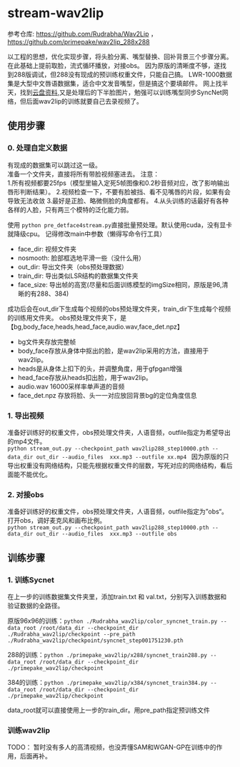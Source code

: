 # stream-wav2lip
参考仓库: https://github.com/Rudrabha/Wav2Lip ，https://github.com/primepake/wav2lip_288x288
  
以工程的思想，优化实现步骤，将头脸分离、嘴型替换、回补背景三个步骤分离。
在此基础上提前取脸，流式循环播放，对接obs。
因为原版的清晰度不够，遂找到288版调试，但288没有现成的预训练权重文件，只能自己搞。
LWR-1000数据集是大型中文唇语数据集，适合中文发音嘴型，但是搞这个要填邮件。
网上找半天，找到[云盘资料](https://blog.csdn.net/weixin_47907053/article/details/132039297),又是处理后的下半脸图片，勉强可以训练嘴型同步SyncNet网络，但后面wav2lip的训练就要自己去录视频了。


## 使用步骤

### 0. 处理自定义数据
有现成的数据集可以跳过这一级。  
准备一个文件夹，直接将所有带脸视频塞进去。 注意：  
1.所有视频都要25fps（模型里输入定死5帧图像和0.2秒音频对应，改了影响输出唇形判断结果）。
2.视频检查一下，不要有脸被挡、看不见嘴唇的片段，如果有会导致无法收敛
3.最好是正脸、略微侧脸的角度都有。
4.从头训练的话最好有各种各样的人脸，只有两三个模特的泛化能力弱。

使用 `python pre_detface4stream.py`直接批量预处理。默认使用cuda，没有显卡就降级cpu。
记得修改main中参数（懒得写命令行工具）
- face_dir: 视频文件夹
- nosmooth: 脸部框选地平滑一些（没什么用）
- out_dir: 导出文件夹（obs预处理数据）
- train_dir: 导出类似LSR结构的数据集文件夹
- face_size: 导出帧的高宽(尽量和后面训练模型的imgSize相同，原版是96,清晰的有288、384)

成功后会在out_dir下生成每个视频的obs预处理文件夹，train_dir下生成每个视频的训练用文件夹。
obs预处理文件夹下，是【bg,body_face,heads,head_face,audio.wav,face_det.npz】
- bg文件夹存放完整帧 
- body_face存放从身体中抠出的脸，是wav2lip采用的方法，直接用于wav2lip。
- heads是从身体上扣下的头，并调整角度，用于gfpgan增强
- head_face存放从heads扣出脸，用于wav2lip。
- audio.wav 16000采样率单声道的音频
- face_det.npz 存放将脸、头一一对应放回背景bg的定位角度信息

### 1. 导出视频
准备好训练好的权重文件，obs预处理文件夹，人语音频，outfile指定为希望导出的mp4文件。  
`python stream_out.py --checkpoint_path wav2lip288_step10000.pth --data_dir out_dir --audio_files  xxx.mp3 --outfile xx.mp4 `
因为原版的只导出权重没有网络结构，只能先根据权重文件的层数，写死对应的网络结构，看后面能不能优化。


### 2. 对接obs
准备好训练好的权重文件，obs预处理文件夹，人语音频，outfile指定为”obs“。  
打开obs，调好麦克风和画布比例。  
`python stream_out.py --checkpoint_path wav2lip288_step10000.pth --data_dir out_dir --audio_files  xxx.mp3 --outfile obs `


## 训练步骤

### 1. 训练Sycnet
在上一步的训练数据集文件夹里，添加train.txt 和 val.txt，分别写入训练数据和验证数据的全路径。

原版96x96的训练：`python ./Rudrabha_wav2lip/color_syncnet_train.py --data_root /root/data_dir --checkpoint_dir ./Rudrabha_wav2lip/checkpoint --pre_path ./Rudrabha_wav2lip/checkpoint/syncnet_step001751230.pth`

288的训练：`python ./primepake_wav2lip/x288/syncnet_train288.py --data_root /root/data_dir --checkpoint_dir ./primepake_wav2lip/checkpoint`

384的训练：`python ./primepake_wav2lip/x384/syncnet_train384.py --data_root /root/data_dir --checkpoint_dir ./primepake_wav2lip/checkpoint`

data_root就可以直接使用上一步的train_dir。用pre_path指定预训练文件

### 训练wav2lip
TODO： 暂时没有多人的高清视频，也没弄懂SAM和WGAN-GP在训练中的作用，后面再补。